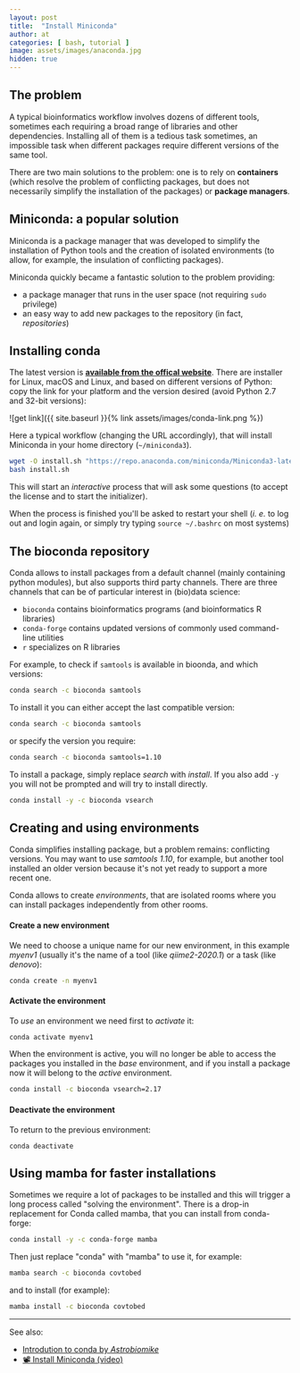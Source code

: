 ```yaml
---
layout: post
title:  "Install Miniconda"
author: at
categories: [ bash, tutorial ]
image: assets/images/anaconda.jpg
hidden: true
---
```


## The problem

A typical bioinformatics workflow involves dozens of different tools, sometimes
each requiring a broad range of libraries and other dependencies. Installing all
of them is a tedious task sometimes, an impossible task when different packages
require different versions of the same tool.

There are two main solutions to the problem: one is to rely on **containers** (which
resolve the problem of conflicting packages, but does not necessarily simplify
the installation of the packages) or **package managers**.

## Miniconda: a popular solution

Miniconda is a package manager that was developed to simplify the installation
of Python tools and the creation of isolated environments (to allow, for example,
the insulation of conflicting packages).

Miniconda quickly became a fantastic solution to the problem providing:
* a package manager that runs in the user space (not requiring `sudo` privilege)
* an easy way to add new packages to the repository (in fact, _repositories_)

## Installing conda

The latest version is
**[available from the offical website](https://docs.conda.io/en/latest/miniconda.html)**.
There are installer for Linux, macOS and Linux, and based on different versions
of Python: copy the link for your platform and the version desired (avoid Python 2.7
and 32-bit versions):

![get link]({{ site.baseurl }}{% link assets/images/conda-link.png %})

Here a typical workflow (changing the URL accordingly), that will install
Miniconda in your home directory (`~/miniconda3`).

```bash
wget -O install.sh "https://repo.anaconda.com/miniconda/Miniconda3-latest-Linux-x86_64.sh"
bash install.sh
```

This will start an _interactive_ process that will ask some questions 
(to accept the license and to start the initializer).

When the process is finished you'll be asked to restart your shell
(_i. e._ to log out and login again, 
or simply try typing `source ~/.bashrc` on most systems)

## The bioconda repository

Conda allows to install packages from a default channel (mainly containing python
  modules), but also supports third party channels. There are three channels that
  can be of particular interest in (bio)data science:

* `bioconda` contains bioinformatics programs (and bioinformatics R libraries)
* `conda-forge` contains updated versions of commonly used command-line utilities
* `r` specializes on R libraries

For example, to check if `samtools` is available in bioonda, and which versions:
```bash
conda search -c bioconda samtools
```

To install it you can either accept the last compatible version:
```bash
conda search -c bioconda samtools
```

or specify the version you require:
```bash
conda search -c bioconda samtools=1.10
```

To install a package, simply replace _search_ with _install_. 
If you also add `-y` you will not be prompted and will try to install directly.

```bash
conda install -y -c bioconda vsearch
```

## Creating and using environments

Conda simplifies installing package, but a problem remains: conflicting versions.
You may want to use _samtools 1.10_, for example, but another tool installed an 
older version because it's not yet ready to support a more recent one. 

Conda allows to create _environments_, that are isolated rooms where you can install
packages independently from other rooms.

#### Create a new environment

We need to choose a unique name for our new environment, in this example _myenv1_ (usually it's the name of a tool (like _qiime2-2020.1_) or a task (like _denovo_):
```bash
conda create -n myenv1
```

#### Activate the environment

To _use_ an environment we need first to *activate* it:
```bash
conda activate myenv1
```

When the environment is active, 
you will no longer be able to access the packages you installed 
in the _base_ environment, and if you install a package now it will
belong to the _active_ environment.

```bash
conda install -c bioconda vsearch=2.17
```

#### Deactivate the environment

To return to the previous environment:
```
conda deactivate
```

## Using mamba for faster installations

Sometimes we require a lot of packages to be installed and this will trigger a long
process called "solving the environment". There is a drop-in replacement for Conda
called mamba, that  you can install from conda-forge:
```bash
conda install -y -c conda-forge mamba
```

Then just replace "conda" with "mamba" to use it, for example:
```bash
mamba search -c bioconda covtobed
```

and to install (for example):
```bash
mamba install -c bioconda covtobed
```

---

See also:
 * [Introdution to conda by _Astrobiomike_](https://astrobiomike.github.io/unix/conda-intro)
 * [:film_projector: Install Miniconda (video)](https://www.youtube.com/watch?v=bbIG5d3bOmk)
